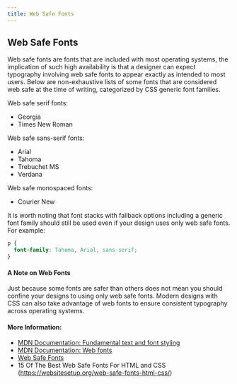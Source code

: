 ```yaml
---
title: Web Safe Fonts
---
```


## Web Safe Fonts

Web safe fonts are fonts that are included with most operating systems, the implication of such high availability is that a designer can expect typography involving web safe fonts to appear exactly as intended to most users. Below are non-exhaustive lists of some fonts that are considered web safe at the time of writing, categorized by CSS generic font families.

Web safe serif fonts:

* Georgia
* Times New Roman

Web safe sans-serif fonts:

* Arial
* Tahoma
* Trebuchet MS
* Verdana

Web safe monospaced fonts:

* Courier New

It is worth noting that font stacks with fallback options including a generic font family should still be used even if your design uses only web safe fonts. For example:

```css
p {
  font-family: Tahoma, Arial, sans-serif;
}
```

#### A Note on Web Fonts

Just because some fonts are safer than others does not mean you should confine your designs to using only web safe fonts. Modern designs with CSS can also take advantage of web fonts to ensure consistent typography across operating systems.

#### More Information:
<!-- Please add any articles you think might be helpful to read before writing the article -->
* [MDN Documentation: Fundamental text and font styling](https://developer.mozilla.org/en-US/docs/Learn/CSS/Styling_text/Fundamentals#Web_safe_fonts)
* [MDN Documentation: Web fonts](https://developer.mozilla.org/en-US/docs/Learn/CSS/Styling_text/Web_fonts)
* [Web Safe Fonts](https://www.cssfontstack.com)
* 15 Of The Best Web Safe Fonts For HTML and CSS (https://websitesetup.org/web-safe-fonts-html-css/)
